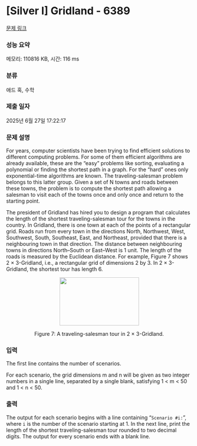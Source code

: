 # [Silver I] Gridland - 6389 

[문제 링크](https://www.acmicpc.net/problem/6389) 

### 성능 요약

메모리: 110816 KB, 시간: 116 ms

### 분류

애드 혹, 수학

### 제출 일자

2025년 6월 27일 17:22:17

### 문제 설명

<p>For years, computer scientists have been trying to find efficient solutions to different computing problems. For some of them efficient algorithms are already available, these are the “easy” problems like sorting, evaluating a polynomial or finding the shortest path in a graph. For the “hard” ones only exponential-time algorithms are known. The traveling-salesman problem belongs to this latter group. Given a set of N towns and roads between these towns, the problem is to compute the shortest path allowing a salesman to visit each of the towns once and only once and return to the starting point.</p>

<p>The president of Gridland has hired you to design a program that calculates the length of the shortest traveling-salesman tour for the towns in the country. In Gridland, there is one town at each of the points of a rectangular grid. Roads run from every town in the directions North, Northwest, West, Southwest, South, Southeast, East, and Northeast, provided that there is a neighbouring town in that direction. The distance between neighbouring towns in directions North–South or East–West is 1 unit. The length of the roads is measured by the Euclidean distance. For example, Figure 7 shows 2 × 3-Gridland, i.e., a rectangular grid of dimensions 2 by 3. In 2 × 3-Gridland, the shortest tour has length 6.</p>

<p style="text-align: center;"><img alt="" src="https://upload.acmicpc.net/c717a8ee-2775-44c2-b041-5aefc78f64fa/-/preview/" style="width: 215px; height: 130px;"></p>

<p style="text-align: center;">Figure 7: A traveling-salesman tour in 2 × 3-Gridland.</p>

<p> </p>

### 입력 

 <p>The first line contains the number of scenarios.</p>

<p>For each scenario, the grid dimensions m and n will be given as two integer numbers in a single line, separated by a single blank, satisfying 1 < m < 50 and 1 < n < 50.</p>

### 출력 

 <p>The output for each scenario begins with a line containing “<code>Scenario #i:</code>”, where <code>i</code> is the number of the scenario starting at 1. In the next line, print the length of the shortest traveling-salesman tour rounded to two decimal digits. The output for every scenario ends with a blank line.</p>

